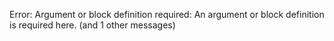<!-- BEGINNING OF PRE-COMMIT-TERRAFORM DOCS HOOK -->
Error: Argument or block definition required: An argument or block definition is required here. (and 1 other messages)

<!-- END OF PRE-COMMIT-TERRAFORM DOCS HOOK -->
